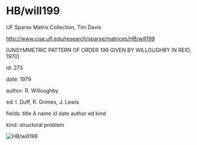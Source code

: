 # HB/will199

 UF Sparse Matrix Collection, Tim Davis

 http://www.cise.ufl.edu/research/sparse/matrices/HB/will199

 [UNSYMMETRIC PATTERN OF ORDER 199 GIVEN BY WILLOUGHBY IN REID, 1970]

 id: 273

 date: 1979

 author: R. Willoughby

 ed: I. Duff, R. Grimes, J. Lewis

 fields: title A name id date author ed kind

 kind: structural problem

![HB/will199](http://yifanhu.net/GALLERY/GRAPHS/GIF_SMALL/HB@will199.gif)
